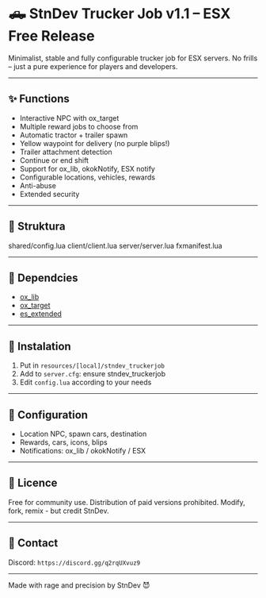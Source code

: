# 🛻 StnDev Trucker Job v1.1 – ESX Free Release

Minimalist, stable and fully configurable trucker job for ESX servers.
No frills – just a pure experience for players and developers.

---

## ✨ Functions
- Interactive NPC with ox_target
- Multiple reward jobs to choose from
- Automatic tractor + trailer spawn
- Yellow waypoint for delivery (no purple blips!)
- Trailer attachment detection
- Continue or end shift
- Support for ox_lib, okokNotify, ESX notify
- Configurable locations, vehicles, rewards
- Anti-abuse
- Extended security



---

## 📁 Struktura
shared/config.lua
client/client.lua
server/server.lua
fxmanifest.lua

---

## 🔧 Dependcies
- [ox_lib](https://github.com/overextended/ox_lib)  
- [ox_target](https://github.com/overextended/ox_target)  
- [es_extended](https://github.com/esx-framework/es_extended)

---

## 🚀 Instalation
1. Put in `resources/[local]/stndev_truckerjob`
2. Add to `server.cfg`: ensure stndev_truckerjob
3. Edit `config.lua` according to your needs

---

## 🧠 Configuration
- Location NPC, spawn cars, destination
- Rewards, cars, icons, blips
- Notifications: ox_lib / okokNotify / ESX

---

## 🧱 Licence
Free for community use.
Distribution of paid versions prohibited.
Modify, fork, remix - but credit StnDev.

---

## 💬 Contact
Discord: `https://discord.gg/q2rqUXvuz9`  

---

Made with rage and precision by StnDev 😈
